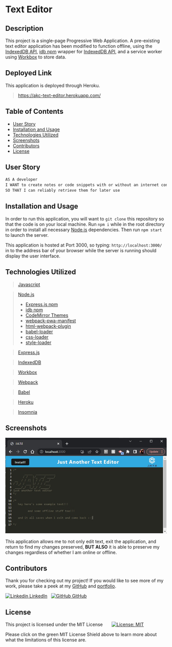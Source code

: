 
# Text Editor

## Description

This project is a single-page Progressive Web Application. A pre-existing text editor application has been modified to function offline, using the [IndexedDB API](https://developer.mozilla.org/en-US/docs/Web/API/IndexedDB_API), [idb npm](https://www.npmjs.com/package/idb) wrapper for [IndexedDB API](https://developer.mozilla.org/en-US/docs/Web/API/IndexedDB_API), and a service worker using [Workbox](https://developer.chrome.com/docs/workbox/) to store data.


## Deployed Link

This application is deployed through Heroku.   

> https://akc-text-editor.herokuapp.com/


## Table of Contents

- [User Story](#user-story)
- [Installation and Usage](#installation-and-usage)
- [Technologies Utilized](#technologies-utilized)
- [Screenshots](#screenshots)
- [Contributors](#contributors)
- [License](#license)


## User Story

```md
AS A developer
I WANT to create notes or code snippets with or without an internet connection
SO THAT I can reliably retrieve them for later use
```


## Installation and Usage

In order to run this application, you will want to `git clone` this repository so that the code is on your local machine. Run `npm i` while in the root directory in order to install all necessary [Node.js](https://nodejs.org/en/) dependencies. Then run `npm start` to launch the server.

This application is hosted at Port 3000, so typing: `http://localhost:3000/` in to the address bar of your browser while the server is running should display the user interface.

## Technologies Utilized

> [Javascript](https://www.javascript.com/)

> [Node.js](https://nodejs.org/en/)
> - [Express.js npm](https://www.npmjs.com/package/express)
> - [idb npm](https://www.npmjs.com/package/idb)
> - [CodeMirror Themes](https://www.npmjs.com/package/code-mirror-themes)
> - [webpack-pwa-manifest](https://www.npmjs.com/package/webpack-pwa-manifest)
> - [html-webpack-plugin](https://www.npmjs.com/package/html-webpack-plugin)
> - [babel-loader](https://www.npmjs.com/package/babel-loader)
> - [css-loader](https://www.npmjs.com/package/css-loader)
> - [style-loader](https://www.npmjs.com/package/style-loader)

> [Express.js](https://expressjs.com/)

> [IndexedDB](https://developer.mozilla.org/en-US/docs/Web/API/IndexedDB_API)

> [Workbox](https://developer.chrome.com/docs/workbox/)

> [Webpack](https://webpack.js.org/)

> [Babel](https://babeljs.io/)

> [Heroku](https://www.heroku.com/what)

> [Insomnia](https://docs.insomnia.rest/insomnia/get-started)


## Screenshots

![Screenshot](/client/src/images/19thumbnail.jpg)

This application allows me to not only edit text, exit the application, and return to find my changes preserved, **BUT ALSO** it is able to preserve my changes regardless of whether I am online or offline.

## Contributors

Thank you for checking out my project! If you would like to see more of my work, please take a peek at my [GitHub](https://github.com/anitachengalva/) and [portfolio](http://anitachengalva.github.io/portfolio).

[![Linkedin](https://i.stack.imgur.com/gVE0j.png) LinkedIn](https://www.linkedin.com/anitachengalva)
&nbsp;
[![GitHub](https://i.stack.imgur.com/tskMh.png) GitHub](https://github.com/anitachengalva)


## License

This project is licensed under the MIT License &nbsp; &nbsp; &nbsp; [![License: MIT](https://img.shields.io/badge/License-MIT-green.svg)](https://choosealicense.com/licenses/mit/)

Please click on the green MIT License Shield above to learn more about what the limitations of this license are.